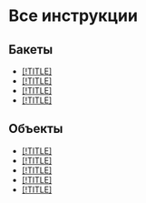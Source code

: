 # Все инструкции

## Бакеты

- [[!TITLE]](buckets/create.md)
- [[!TITLE]](buckets/delete.md)
- [[!TITLE]](buckets/limit-max-volume.md)
- [[!TITLE]](buckets/bucket-availability.md)

## Объекты

- [[!TITLE]](objects/upload.md)
- [[!TITLE]](objects/info.md)
- [[!TITLE]](objects/download.md)
- [[!TITLE]](objects/link-for-download.md)
- [[!TITLE]](objects/delete.md)
